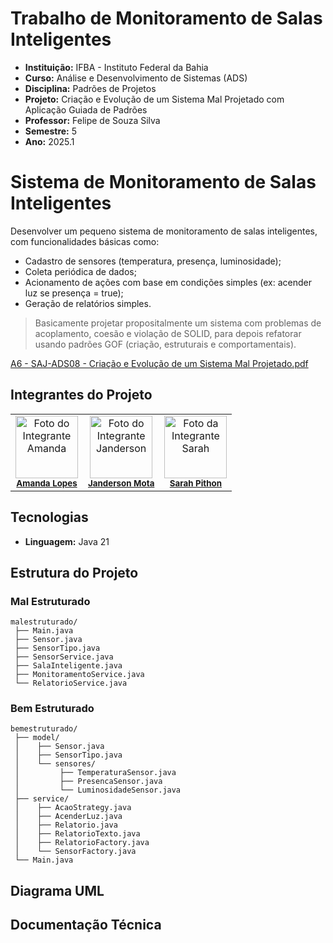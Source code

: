 # Trabalho de Monitoramento de Salas Inteligentes
- **Instituição:** IFBA - Instituto Federal da Bahia
- **Curso:** Análise e Desenvolvimento de Sistemas (ADS)
- **Disciplina:** Padrões de Projetos
- **Projeto:** Criação e Evolução de um Sistema Mal Projetado com Aplicação Guiada de Padrões
- **Professor:** Felipe de Souza Silva
- **Semestre:** 5
- **Ano:** 2025.1

# Sistema de Monitoramento de Salas Inteligentes
Desenvolver um pequeno sistema de monitoramento de salas inteligentes, com funcionalidades básicas como:
- Cadastro de sensores (temperatura, presença, luminosidade);
- Coleta periódica de dados;
- Acionamento de ações com base em condições simples (ex: acender luz se presença = true);
- Geração de relatórios simples.

> Basicamente projetar propositalmente um sistema com problemas de acoplamento, coesão e violação de SOLID, para depois refatorar usando padrões GOF (criação, estruturais e comportamentais).

[A6 - SAJ-ADS08 - Criação e Evolução de um Sistema Mal Projetado.pdf](https://github.com/user-attachments/files/21842005/A6.-.SAJ-ADS08.-.Criacao.e.Evolucao.de.um.Sistema.Mal.Projetado.com.Aplicacao.Guiada.de.Padroes.1.pdf)

## Integrantes do Projeto

<table>
  <tr>
    <td align="center">
      <img src="https://avatars.githubusercontent.com/u/111200453?v=4" width="100px;" alt="Foto do Integrante Amanda"/><br />
      <sub><b><a href="https://github.com/Amandalopes28">Amanda Lopes</a></b></sub>
    </td>
    <td align="center">
      <img src="https://avatars.githubusercontent.com/u/80362674?v=4" width="100px;" alt="Foto do Integrante Janderson"/><br />
      <sub><b><a href="https://github.com/JandersonMota">Janderson Mota</a></b></sub>
    </td>
    <td align="center">
      <img src="https://avatars.githubusercontent.com/u/110790276?v=4" width="100px;" alt="Foto da Integrante Sarah"/><br />
      <sub><b><a href="https://github.com/">Sarah Pithon</a></b></sub>
    </td>
  </tr>
</table>

## Tecnologias
- **Linguagem:** Java 21

## Estrutura do Projeto

### Mal Estruturado
```
malestruturado/
 ├── Main.java
 ├── Sensor.java
 ├── SensorTipo.java
 ├── SensorService.java
 ├── SalaInteligente.java
 ├── MonitoramentoService.java
 └── RelatorioService.java
```

### Bem Estruturado
```
bemestruturado/
 ├── model/
 │    ├── Sensor.java
 │    ├── SensorTipo.java
 │    └── sensores/
 │         ├── TemperaturaSensor.java
 │         ├── PresencaSensor.java
 │         └── LuminosidadeSensor.java
 ├── service/
 │    ├── AcaoStrategy.java
 │    ├── AcenderLuz.java
 │    ├── Relatorio.java
 │    ├── RelatorioTexto.java
 │    ├── RelatorioFactory.java
 │    └── SensorFactory.java
 └── Main.java
```

## Diagrama UML

## Documentação Técnica
